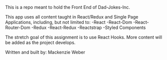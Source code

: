 This is a repo meant to hold the Front End of Dad-Jokes-Inc.

This app uses all content taught in React/Redux and Single Page Applications, including, but not limited to:
-React
-React-Dom
-React-Router-Dom
-Redux
-React-Redux
-Reactstrap
-Styled Components

The stretch goal of this assignment is to use React Hooks. 
More content will be added as the project develops.

Written and built by: Mackenzie Weber
